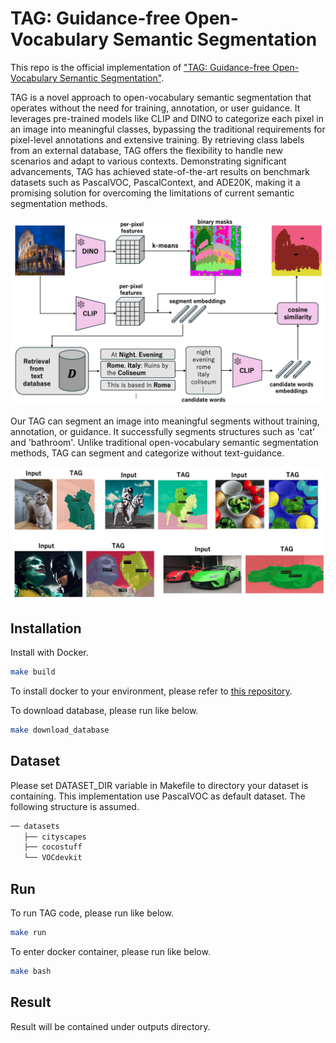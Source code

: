 # TAG: Guidance-free Open-Vocabulary Semantic Segmentation
This repo is the official implementation of
["TAG: Guidance-free Open-Vocabulary Semantic Segmentation"](https://arxiv.org/abs/2403.11197).

TAG is a novel approach to open-vocabulary semantic segmentation that operates without the need for
training, annotation, or user guidance. It leverages pre-trained models like CLIP and DINO to
categorize each pixel in an image into meaningful classes, bypassing the traditional requirements for
pixel-level annotations and extensive training. By retrieving class labels from an external database,
TAG offers the flexibility to handle new scenarios and adapt to various contexts. Demonstrating
significant advancements, TAG has achieved state-of-the-art results on benchmark datasets such as
PascalVOC, PascalContext, and ADE20K, making it a promising solution for overcoming the limitations
of current semantic segmentation methods.

![Alt text](resources/overview.png)


Our TAG can segment an image into meaningful segments without training, annotation, or guidance.
It successfully segments structures such as 'cat' and 'bathroom'. Unlike traditional open-vocabulary
semantic segmentation methods, TAG can segment and categorize without text-guidance.

![Alt text](resources/open_vocabulary.png)

## Installation

Install with Docker.

```sh
make build
```

To install docker to your environment, please refer to [this repository](https://github.com/Valkyrja3607/docker-template).

To download database, please run like below.

```sh
make download_database
```

## Dataset

Please set DATASET_DIR variable in Makefile to directory your dataset is containing.
This implementation use PascalVOC as default dataset.
The following structure is assumed.

```sh
── datasets
   ├── cityscapes
   ├── cocostuff
   └── VOCdevkit
```

## Run

To run TAG code, please run like below.

```sh
make run
```

To enter docker container, please run like below.

```sh
make bash
```

## Result

Result will be contained under outputs directory.
